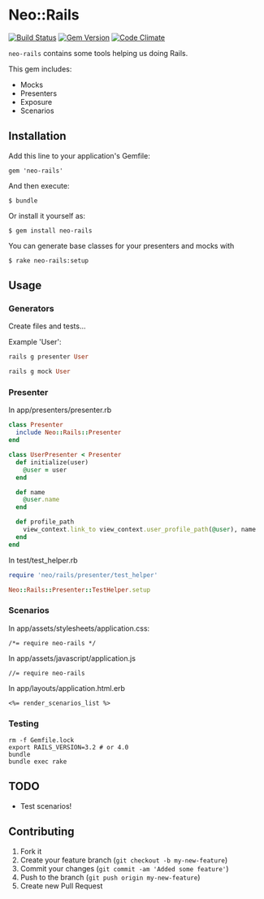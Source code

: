 # Neo::Rails

[![Build Status](https://secure.travis-ci.org/neopoly/neo-rails.png?branch=master)](http://travis-ci.org/neopoly/neo-rails) [![Gem Version](https://badge.fury.io/rb/neo-rails.png)](http://badge.fury.io/rb/neo-rails) [![Code Climate](https://codeclimate.com/github/neopoly/neo-rails.png)](https://codeclimate.com/github/neopoly/neo-rails)

`neo-rails` contains some tools helping us doing Rails.

This gem includes:
* Mocks
* Presenters
* Exposure
* Scenarios

## Installation

Add this line to your application's Gemfile:

    gem 'neo-rails'

And then execute:

    $ bundle

Or install it yourself as:

    $ gem install neo-rails

You can generate base classes for your presenters and mocks with

    $ rake neo-rails:setup

## Usage

### Generators
Create files and tests...

Example 'User':
```ruby
rails g presenter User
```
```ruby
rails g mock User
```


### Presenter

In app/presenters/presenter.rb

```ruby
class Presenter
  include Neo::Rails::Presenter
end

class UserPresenter < Presenter
  def initialize(user)
    @user = user
  end

  def name
    @user.name
  end

  def profile_path
    view_context.link_to view_context.user_profile_path(@user), name
  end
end
```

In test/test_helper.rb

```ruby
require 'neo/rails/presenter/test_helper'

Neo::Rails::Presenter::TestHelper.setup
```

### Scenarios

In app/assets/stylesheets/application.css:

    /*= require neo-rails */

In app/assets/javascript/application.js

    //= require neo-rails

In app/layouts/application.html.erb

    <%= render_scenarios_list %>

### Testing

    rm -f Gemfile.lock
    export RAILS_VERSION=3.2 # or 4.0
    bundle
    bundle exec rake

## TODO

* Test scenarios!

## Contributing

1. Fork it
2. Create your feature branch (`git checkout -b my-new-feature`)
3. Commit your changes (`git commit -am 'Added some feature'`)
4. Push to the branch (`git push origin my-new-feature`)
5. Create new Pull Request
